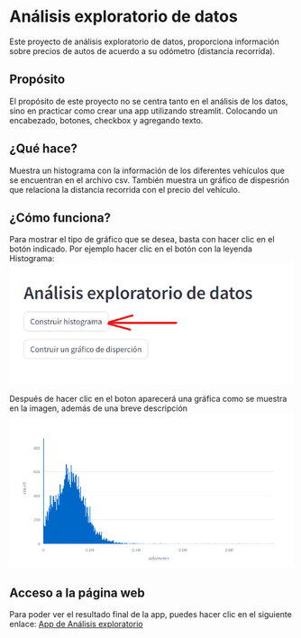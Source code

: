 # Análisis exploratorio de datos
Este proyecto de análisis exploratorio de datos, proporciona información sobre precios de autos de acuerdo a su odómetro (distancia recorrida).

## Propósito
El propósito de este proyecto no se centra tanto en el análisis de los datos, sino en practicar como crear una app utilizando streamlit. Colocando un encabezado, botones, checkbox y agregando texto.

## ¿Qué hace?
Muestra un histograma con la información de los diferentes vehículos que se encuentran en el archivo csv.
También muestra un gráfico de dispesrión que relaciona la distancia recorrida con el precio del vehículo.

## ¿Cómo funciona?
Para mostrar el tipo de gráfico que se desea, basta con hacer clic en el botón indicado. Por ejemplo hacer clic en el botón con la leyenda Histograma:
![buttons](images/botones.png)

Después de hacer clic en el boton aparecerá una gráfica como se muestra en la imagen, además de una breve descripción
![grafica](images/grafica.png)

## Acceso a la página web
Para poder ver el resultado final de la app, puedes hacer clic en el siguiente enlace:
[App de Análisis exploratorio](https://docs.streamlit.io/library/api-reference/widgets/st.checkbox)